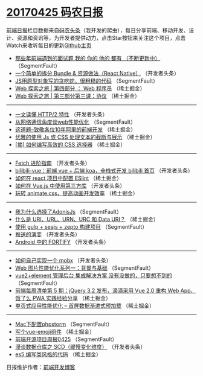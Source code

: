 # [20170425 码农日报](25.md)

[前端日报](https://qdkfweb.cn/c/news)栏目数据来自[码农头条](https://toutiao.qdkfweb.cn/)（我开发的爬虫），每日分享前端、移动开发、设计、资源和资讯等，为开发者提供动力，点击Star按钮来关注这个项目，点击Watch来收听每日的更新[Github主页](https://github.com/kujian/frontendDaily)
* [那些年前端遇到的面试题 我的 你的  他的 都有 （不断更新中）](https://toutiao.qdkfweb.cn/35971.html) （SegmentFault）
* [一个简单的拆分 Bundle &amp; 资源做法（React Native）](https://toutiao.qdkfweb.cn/35994.html) （开发者头条）
* [JS用原型对象写的贪吃蛇，很粗糙的代码](https://toutiao.qdkfweb.cn/35976.html) （SegmentFault）
* [Web 探索之旅 | 第四部分 ： Web 程序员](https://toutiao.qdkfweb.cn/35938.html) （稀土掘金）
* [Web 探索之旅 | 第三部分第三课：协议](https://toutiao.qdkfweb.cn/35939.html) （稀土掘金）

***
* [一文读懂 HTTP/2 特性](https://toutiao.qdkfweb.cn/35989.html) （开发者头条）
* [从网络通信角度谈web性能优化](https://toutiao.qdkfweb.cn/35979.html) （SegmentFault）
* [这道题&#8211;致敬各位10年阿里的前端开发](https://toutiao.qdkfweb.cn/35940.html) （稀土掘金）
* [优雅的使用 Js 或 CSS 处理文本的截断与展示](https://toutiao.qdkfweb.cn/35930.html) （稀土掘金）
* [[摘] 如何编写高效的 CSS 选择器](https://toutiao.qdkfweb.cn/35941.html) （稀土掘金）

***
* [Fetch 进阶指南](https://toutiao.qdkfweb.cn/35991.html) （开发者头条）
* [bilibili-vue：前端 vue + 后端 koa，全栈式开发 bilibili 首页](https://toutiao.qdkfweb.cn/35983.html) （开发者头条）
* [如何在 react 项目中配置 ESlint](https://toutiao.qdkfweb.cn/35934.html) （稀土掘金）
* [如何在 Vue.js 中使用第三方库](https://toutiao.qdkfweb.cn/35984.html) （开发者头条）
* [玩转 animate.css，提高动画开发效率](https://toutiao.qdkfweb.cn/35935.html) （稀土掘金）

***
* [我为什么选择了AdonisJs](https://toutiao.qdkfweb.cn/35975.html) （SegmentFault）
* [什么是 URI、URL、URN、URC 和 Data URI？](https://toutiao.qdkfweb.cn/35936.html) （稀土掘金）
* [使用 gulp + seajs + zepto 构建项目](https://toutiao.qdkfweb.cn/35977.html) （SegmentFault）
* [推送的演变](https://toutiao.qdkfweb.cn/35999.html) （开发者头条）
* [Android 中的 FORTIFY](https://toutiao.qdkfweb.cn/36000.html) （开发者头条）

***
* [如何自己实现一个 mobx](https://toutiao.qdkfweb.cn/36001.html) （开发者头条）
* [Web 图片性能优化系列一：背景与基础](https://toutiao.qdkfweb.cn/35970.html) （SegmentFault）
* [vue2+element 管理后台 集成解决方案 没有没做的，只要想不到的](https://toutiao.qdkfweb.cn/35960.html) （SegmentFault）
* [前端每周清单第 5 期：jQuery 3.2 发布，滴滴采用 Vue 2.0 重构 Web App、饿了么 PWA 实践经验分享](https://toutiao.qdkfweb.cn/35932.html) （稀土掘金）
* [单页式应用性能优化 &#8211; 首屏数据渐进式预加载](https://toutiao.qdkfweb.cn/35933.html) （稀土掘金）

***
* [Mac下配置phpstorm](https://toutiao.qdkfweb.cn/35973.html) （SegmentFault）
* [写个vue-emoji组件](https://toutiao.qdkfweb.cn/35924.html) （稀土掘金）
* [前端开源项目周报0425](https://toutiao.qdkfweb.cn/35964.html) （SegmentFault）
* [漫谈数据仓库之 SCD（缓慢变化维度）](https://toutiao.qdkfweb.cn/35997.html) （开发者头条）
* [es5 编写类风格的代码](https://toutiao.qdkfweb.cn/35926.html) （稀土掘金）

日报维护作者：[前端开发博客](https://qdkfweb.cn/) 